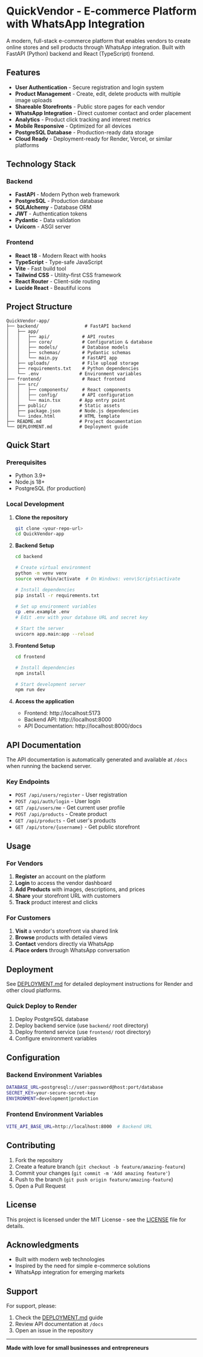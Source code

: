 # QuickVendor - E-commerce Platform with WhatsApp Integration

A modern, full-stack e-commerce platform that enables vendors to create online stores and sell products through WhatsApp integration. Built with FastAPI (Python) backend and React (TypeScript) frontend.

## Features

- **User Authentication** - Secure registration and login system
- **Product Management** - Create, edit, delete products with multiple image uploads
- **Shareable Storefronts** - Public store pages for each vendor
- **WhatsApp Integration** - Direct customer contact and order placement
- **Analytics** - Product click tracking and interest metrics
- **Mobile Responsive** - Optimized for all devices
- **PostgreSQL Database** - Production-ready data storage
- **Cloud Ready** - Deployment-ready for Render, Vercel, or similar platforms

## Technology Stack

### Backend
- **FastAPI** - Modern Python web framework
- **PostgreSQL** - Production database
- **SQLAlchemy** - Database ORM
- **JWT** - Authentication tokens
- **Pydantic** - Data validation
- **Uvicorn** - ASGI server

### Frontend
- **React 18** - Modern React with hooks
- **TypeScript** - Type-safe JavaScript
- **Vite** - Fast build tool
- **Tailwind CSS** - Utility-first CSS framework
- **React Router** - Client-side routing
- **Lucide React** - Beautiful icons

## Project Structure

```
QuickVendor-app/
├── backend/                 # FastAPI backend
│   ├── app/
│   │   ├── api/            # API routes
│   │   ├── core/           # Configuration & database
│   │   ├── models/         # Database models
│   │   ├── schemas/        # Pydantic schemas
│   │   └── main.py         # FastAPI app
│   ├── uploads/            # File upload storage
│   ├── requirements.txt    # Python dependencies
│   └── .env               # Environment variables
├── frontend/               # React frontend
│   ├── src/
│   │   ├── components/     # React components
│   │   ├── config/         # API configuration
│   │   └── main.tsx       # App entry point
│   ├── public/            # Static assets
│   ├── package.json       # Node.js dependencies
│   └── index.html         # HTML template
├── README.md              # Project documentation
└── DEPLOYMENT.md          # Deployment guide
```

## Quick Start

### Prerequisites
- Python 3.9+
- Node.js 18+
- PostgreSQL (for production)

### Local Development

1. **Clone the repository**
   ```bash
   git clone <your-repo-url>
   cd QuickVendor-app
   ```

2. **Backend Setup**
   ```bash
   cd backend
   
   # Create virtual environment
   python -m venv venv
   source venv/bin/activate  # On Windows: venv\Scripts\activate
   
   # Install dependencies
   pip install -r requirements.txt
   
   # Set up environment variables
   cp .env.example .env
   # Edit .env with your database URL and secret key
   
   # Start the server
   uvicorn app.main:app --reload
   ```

3. **Frontend Setup**
   ```bash
   cd frontend
   
   # Install dependencies
   npm install
   
   # Start development server
   npm run dev
   ```

4. **Access the application**
   - Frontend: http://localhost:5173
   - Backend API: http://localhost:8000
   - API Documentation: http://localhost:8000/docs

## API Documentation

The API documentation is automatically generated and available at `/docs` when running the backend server.

### Key Endpoints
- `POST /api/users/register` - User registration
- `POST /api/auth/login` - User login
- `GET /api/users/me` - Get current user profile
- `POST /api/products` - Create product
- `GET /api/products` - Get user's products
- `GET /api/store/{username}` - Get public storefront

## Usage

### For Vendors
1. **Register** an account on the platform
2. **Login** to access the vendor dashboard
3. **Add Products** with images, descriptions, and prices
4. **Share** your storefront URL with customers
5. **Track** product interest and clicks

### For Customers
1. **Visit** a vendor's storefront via shared link
2. **Browse** products with detailed views
3. **Contact** vendors directly via WhatsApp
4. **Place orders** through WhatsApp conversation

## Deployment

See [DEPLOYMENT.md](./DEPLOYMENT.md) for detailed deployment instructions for Render and other cloud platforms.

### Quick Deploy to Render
1. Deploy PostgreSQL database
2. Deploy backend service (use `backend/` root directory)
3. Deploy frontend service (use `frontend/` root directory)
4. Configure environment variables

## Configuration

### Backend Environment Variables
```bash
DATABASE_URL=postgresql://user:password@host:port/database
SECRET_KEY=your-secure-secret-key
ENVIRONMENT=development|production
```

### Frontend Environment Variables
```bash
VITE_API_BASE_URL=http://localhost:8000  # Backend URL
```

## Contributing

1. Fork the repository
2. Create a feature branch (`git checkout -b feature/amazing-feature`)
3. Commit your changes (`git commit -m 'Add amazing feature'`)
4. Push to the branch (`git push origin feature/amazing-feature`)
5. Open a Pull Request

## License

This project is licensed under the MIT License - see the [LICENSE](LICENSE) file for details.

## Acknowledgments

- Built with modern web technologies
- Inspired by the need for simple e-commerce solutions
- WhatsApp integration for emerging markets

## Support

For support, please:
1. Check the [DEPLOYMENT.md](./DEPLOYMENT.md) guide
2. Review API documentation at `/docs`
3. Open an issue in the repository

---

**Made with love for small businesses and entrepreneurs**